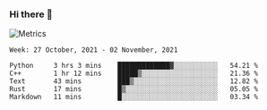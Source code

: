 ### Hi there 👋

![Metrics](https://github.com/radoapx/radoapx/blob/main/github-metrics.svg)

<!--START_SECTION:waka-->
```text
Week: 27 October, 2021 - 02 November, 2021

Python     3 hrs 3 mins    █████████████▓░░░░░░░░░░░   54.21 % 
C++        1 hr 12 mins    █████▒░░░░░░░░░░░░░░░░░░░   21.36 % 
Text       43 mins         ███▒░░░░░░░░░░░░░░░░░░░░░   12.82 % 
Rust       17 mins         █▒░░░░░░░░░░░░░░░░░░░░░░░   05.05 % 
Markdown   11 mins         █░░░░░░░░░░░░░░░░░░░░░░░░   03.34 % 
```
<!--END_SECTION:waka-->

<!--
**radoapx/radoapx** is a ✨ _special_ ✨ repository because its `README.md` (this file) appears on your GitHub profile.

Here are some ideas to get you started:

- 🔭 I’m currently working on ...
- 🌱 I’m currently learning ...
- 👯 I’m looking to collaborate on ...
- 🤔 I’m looking for help with ...
- 💬 Ask me about ...
- 📫 How to reach me: ...
- 😄 Pronouns: ...
- ⚡ Fun fact: ...
-->
